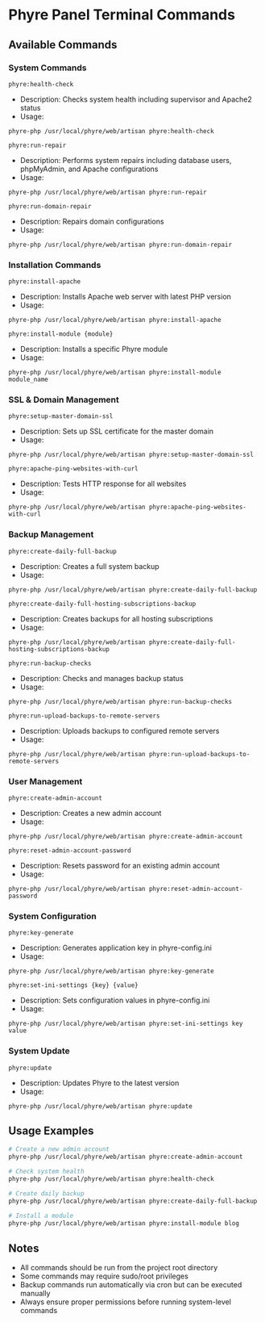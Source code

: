 # Phyre Panel Terminal Commands

## Available Commands

### System Commands

`phyre:health-check`
  - Description: Checks system health including supervisor and Apache2 status
  - Usage: 
```
phyre-php /usr/local/phyre/web/artisan phyre:health-check
```

`phyre:run-repair`
  - Description: Performs system repairs including database users, phpMyAdmin, and Apache configurations
  - Usage: 
```
phyre-php /usr/local/phyre/web/artisan phyre:run-repair
```

`phyre:run-domain-repair`
  - Description: Repairs domain configurations
  - Usage: 
```
phyre-php /usr/local/phyre/web/artisan phyre:run-domain-repair
```

### Installation Commands

`phyre:install-apache`
  - Description: Installs Apache web server with latest PHP version
  - Usage: 
```
phyre-php /usr/local/phyre/web/artisan phyre:install-apache
```

`phyre:install-module {module}`
  - Description: Installs a specific Phyre module
  - Usage: 
```
phyre-php /usr/local/phyre/web/artisan phyre:install-module module_name
```

### SSL & Domain Management

`phyre:setup-master-domain-ssl`
  - Description: Sets up SSL certificate for the master domain
  - Usage: 
```
phyre-php /usr/local/phyre/web/artisan phyre:setup-master-domain-ssl
```

`phyre:apache-ping-websites-with-curl`
  - Description: Tests HTTP response for all websites
  - Usage: 
```
phyre-php /usr/local/phyre/web/artisan phyre:apache-ping-websites-with-curl
```

### Backup Management

`phyre:create-daily-full-backup`
  - Description: Creates a full system backup
  - Usage: 
```
phyre-php /usr/local/phyre/web/artisan phyre:create-daily-full-backup
```

`phyre:create-daily-full-hosting-subscriptions-backup`
  - Description: Creates backups for all hosting subscriptions
  - Usage: 
```
phyre-php /usr/local/phyre/web/artisan phyre:create-daily-full-hosting-subscriptions-backup
```

`phyre:run-backup-checks`
  - Description: Checks and manages backup status
  - Usage: 
```
phyre-php /usr/local/phyre/web/artisan phyre:run-backup-checks
```

`phyre:run-upload-backups-to-remote-servers`
  - Description: Uploads backups to configured remote servers
  - Usage: 
```
phyre-php /usr/local/phyre/web/artisan phyre:run-upload-backups-to-remote-servers
```

### User Management

`phyre:create-admin-account`
  - Description: Creates a new admin account
  - Usage: 
```
phyre-php /usr/local/phyre/web/artisan phyre:create-admin-account
```

`phyre:reset-admin-account-password`
  - Description: Resets password for an existing admin account
  - Usage: 
```
phyre-php /usr/local/phyre/web/artisan phyre:reset-admin-account-password
```

### System Configuration

`phyre:key-generate`
  - Description: Generates application key in phyre-config.ini
  - Usage: 
```
phyre-php /usr/local/phyre/web/artisan phyre:key-generate
```

`phyre:set-ini-settings {key} {value}`
  - Description: Sets configuration values in phyre-config.ini
  - Usage: 
```
phyre-php /usr/local/phyre/web/artisan phyre:set-ini-settings key value
```

### System Update

`phyre:update`
  - Description: Updates Phyre to the latest version
  - Usage: 
```
phyre-php /usr/local/phyre/web/artisan phyre:update
```

## Usage Examples

```bash
# Create a new admin account
phyre-php /usr/local/phyre/web/artisan phyre:create-admin-account

# Check system health
phyre-php /usr/local/phyre/web/artisan phyre:health-check

# Create daily backup
phyre-php /usr/local/phyre/web/artisan phyre:create-daily-full-backup

# Install a module
phyre-php /usr/local/phyre/web/artisan phyre:install-module blog
```

## Notes

- All commands should be run from the project root directory
- Some commands may require sudo/root privileges
- Backup commands run automatically via cron but can be executed manually
- Always ensure proper permissions before running system-level commands

